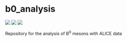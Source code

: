 # b0_analysis

[![](https://img.shields.io/github/license/beauty-hunters/b0_analysis?color=blue)](https://github.com/beauty-hunters/b0_analysis/blob/master/LICENSE)
![](https://img.shields.io/github/languages/count/beauty-hunters/b0_analysis?color=green)
![](https://img.shields.io/github/last-commit/beauty-hunters/b0_analysis?color=red)

Repository for the analysis of B<sup>0</sup> mesons with ALICE data
